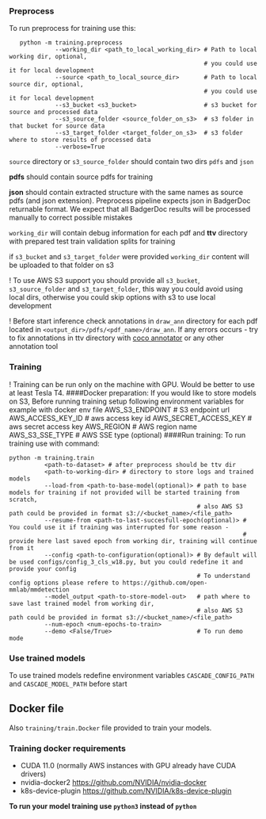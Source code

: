 ### Preprocess

To run preprocess for training use this:

```
   python -m training.preprocess 
             --working_dir <path_to_local_working_dir> # Path to local working dir, optional, 
                                                       # you could use it for local development
             --source <path_to_local_source_dir>       # Path to local source dir, optional, 
                                                       # you could use it for local development
             --s3_bucket <s3_bucket>                   # s3 bucket for source and processed data
             --s3_source_folder <source_folder_on_s3>  # s3 folder in that bucket for source data
             --s3_target_folder <target_folder_on_s3>  # s3 folder where to store results of processed data
             --verbose=True
```

```source``` directory or ```s3_source_folder``` should contain two dirs ```pdfs``` and ```json```

**pdfs** should contain source pdfs for training

**json** should contain extracted structure with the same names as source pdfs (and json extension). 
Preprocess pipeline expects json in BadgerDoc returnable format. 
We expect that all BadgerDoc results will be processed manually to correct possible mistakes

```working_dir``` will contain debug information for each pdf and **ttv** directory with prepared test train validation splits for training

if ```s3_bucket``` and ```s3_target_folder``` were provided ```working_dir``` content will be uploaded to that folder on s3

! To use AWS S3 support you should provide all ```s3_bucket```, ```s3_source_folder``` and ```s3_target_folder```, this way you could avoid using local dirs, otherwise you could skip options with s3 to use local development


! Before start inference check annotations in ```draw_ann``` directory for each pdf located in ```<output_dir>/pdfs/<pdf_name>/draw_ann```.
If any errors occurs - try to fix annotations in ttv directory with [coco annotator](https://github.com/jsbroks/coco-annotator) or any other annotation tool

### Training
! Training can be run only on the machine with GPU. Would be better to use at least Tesla T4.
####Docker preparation:
If you would like to store models on S3, Before running training setup following environment variables for example with docker env file
AWS_S3_ENDPOINT       # S3 endpoint url
AWS_ACCESS_KEY_ID     # aws access key id
AWS_SECRET_ACCESS_KEY # aws secret access key
AWS_REGION            # AWS region name
AWS_S3_SSE_TYPE       # AWS SSE type (optional)
####Run training:
To run training use with command: 
```
python -m training.train 
          <path-to-dataset> # after preprocess should be ttv dir
          <path-to-working-dir> # directory to store logs and trained models
          --load-from <path-to-base-model(optional)> # path to base models for training if not provided will be started training from scratch, 
                                                     # also AWS S3 path could be provided in format s3://<bucket_name>/<file_path>
          --resume-from <path-to-last-succesfull-epoch(optional)> # You could use it if training was interrupted for some reason - 
                                                                  # provide here last saved epoch from working dir, training will continue from it
          --config <path-to-configuration(optional)> # By default will be used configs/config_3_cls_w18.py, but you could redefine it and provide your config
                                                     # To understand config options please refere to https://github.com/open-mmlab/mmdetection
          --model_output <path-to-store-model-out>   # path where to save last trained model from working dir,
                                                     # also AWS S3 path could be provided in format s3://<bucket_name>/<file_path>
          --num-epoch <num-epochs-to-train>
          --demo <False/True>                        # To run demo mode
```

### Use trained models
To use trained models redefine environment variables ```CASCADE_CONFIG_PATH``` and ```CASCADE_MODEL_PATH``` before start

## Docker file
Also ```training/train.Docker``` file provided to train your models.
### Training docker requirements
* CUDA 11.0 (normally AWS instances with GPU already have CUDA drivers)
* nvidia-docker2 https://github.com/NVIDIA/nvidia-docker
* k8s-device-plugin https://github.com/NVIDIA/k8s-device-plugin

**To run your model training use ```python3``` instead of ```python```**
